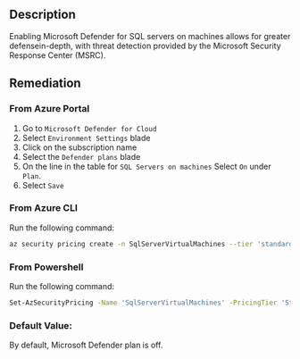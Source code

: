 ## Description

Enabling Microsoft Defender for SQL servers on machines allows for greater defensein-depth, with threat detection provided by the Microsoft Security Response Center (MSRC).

## Remediation

### From Azure Portal

  1. Go to `Microsoft Defender for Cloud`
  2. Select `Environment Settings` blade
  3. Click on the subscription name
  4. Select the `Defender plans` blade
  5. On the line in the table for `SQL Servers on machines` Select `On` under `Plan`.
  6. Select `Save`

### From Azure CLI

Run the following command:

```bash
az security pricing create -n SqlServerVirtualMachines --tier 'standard'
```

### From Powershell

Run the following command:

```bash
Set-AzSecurityPricing -Name 'SqlServerVirtualMachines' -PricingTier 'Standard'
```

### Default Value:

By default, Microsoft Defender plan is off.